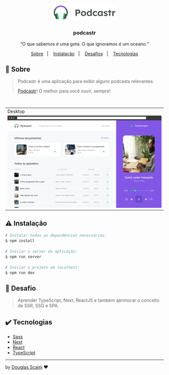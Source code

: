 <h1 align="center"><img src="./.github/logo.svg" width="200px"/></h1>

<h3 align="center">podcastr</h3>

<p align="center">“O que sabemos é uma gota. O que ignoramos é um oceano.”</p>

<p align="center">
  <a href="#about">Sobre</a>&nbsp;&nbsp;&nbsp;|&nbsp;&nbsp;&nbsp;
  <a href="#install">Instalação</a>&nbsp;&nbsp;&nbsp;|&nbsp;&nbsp;&nbsp;
  <a href="#challenge">Desafios</a>&nbsp;&nbsp;&nbsp;|&nbsp;&nbsp;&nbsp;
  <a href="#technologies">Tecnologias</a>
</p>

## :speech_balloon: Sobre <a name="about"></a>

> Podcastr é uma aplicação para exibir alguns podcasts relevantes.
>
> [Podcastr](https://douglas-podcastr.vercel.app/)! O melhor para você ouvir, sempre!

<br />
<table>
  <tr>
    <td colspan="1">Desktop</td>
  </tr>
  <tr>
    <td><img src="./.github/desktop.png" width=1000px /></td></td>
  </tr>
</table>

## :warning: Instalação <a name="install"></a>

```bash
# Instalar todas as dependências necessárias:
$ npm install

# Iniciar o server da aplicação:
$ npm run server

# Iniciar o projeto em localhost:
$ npm run dev
```

## :triangular_flag_on_post: Desafio <a name="challenge"></a>

> Aprender TypeScript, Next, ReactJS e também aprimorar o conceito de SSR, SSG e SPA.

## :heavy_check_mark: Tecnologias <a name="technologies"></a>

- [Sass](https://sass-lang.com/)
- [Next](https://nextjs.org/)
- [React](https://reactjs.org/)
- [TypeScript](https://www.typescriptlang.org/)

---

by [Douglas Scaini](https://www.github.com/douglasscaini) ❤️
